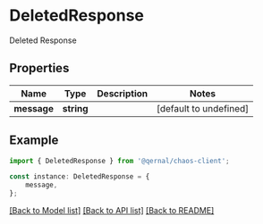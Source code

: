 # DeletedResponse

Deleted Response

## Properties

Name | Type | Description | Notes
------------ | ------------- | ------------- | -------------
**message** | **string** |  | [default to undefined]

## Example

```typescript
import { DeletedResponse } from '@qernal/chaos-client';

const instance: DeletedResponse = {
    message,
};
```

[[Back to Model list]](../README.md#documentation-for-models) [[Back to API list]](../README.md#documentation-for-api-endpoints) [[Back to README]](../README.md)

